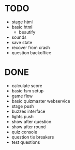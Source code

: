 

# TODO
 - stage html
  - basic html
	- beautify
 - sounds
 - save state
 - recover from crash
 - question backoffice

 # DONE
 - calculate score
 - basic fsm setup
 - game flow
 - basic quizmaster webservice
 - stage push
 - buzzes interface
 - lights push
 - show after question
 - show after round
 - quiz console
 - question tie breakers
 - test questions
